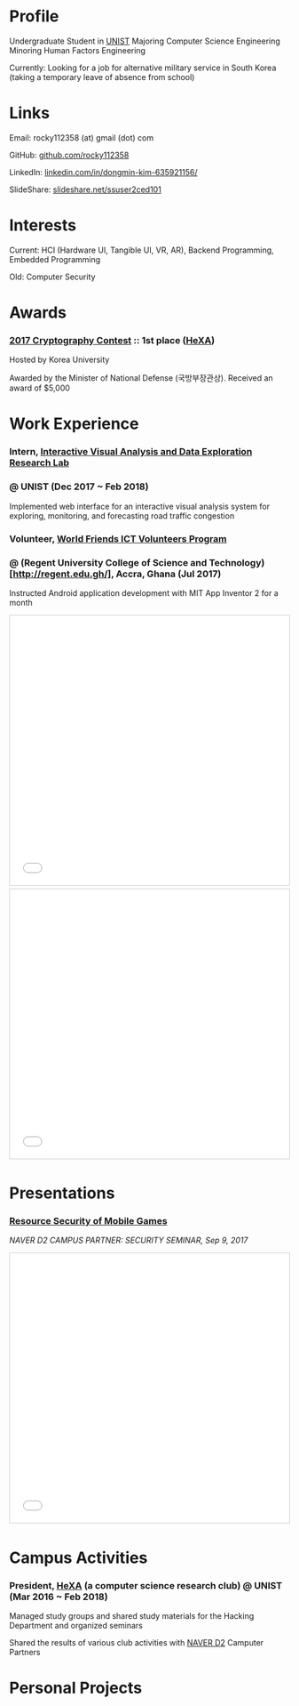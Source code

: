 # Profile

Undergraduate Student in [UNIST](https://unist.ac.kr)
Majoring Computer Science Engineering
Minoring Human Factors Engineering

Currently: Looking for a job for alternative military service in South Korea (taking a temporary leave of absence from school)

# Links

Email: rocky112358 (at) gmail (dot) com

GitHub: [github.com/rocky112358](https://github.com/rocky112358)

LinkedIn: [linkedin.com/in/dongmin-kim-635921156/](https://linkedin.com/in/dongmin-kim-635921156/)

SlideShare: [slideshare.net/ssuser2ced101](https://www.slideshare.net/ssuser2ced101)

# Interests

Current: HCI (Hardware UI, Tangible UI, VR, AR), Backend Programming, Embedded Programming

Old: Computer Security

# Awards

### [2017 Cryptography Contest](https://www.facebook.com/allthatcrypto) :: 1st place ([HeXA](http://hexa.pro))

Hosted by Korea University

Awarded by the Minister of National Defense (국방부장관상). Received an award of $5,000

# Work Experience

### Intern, [Interactive Visual Analysis and Data Exploration Research Lab](http://ivaderlab.unist.ac.kr/)
### @ UNIST (Dec 2017 ~ Feb 2018)

Implemented web interface for an interactive visual analysis system for exploring, monitoring, and forecasting road traffic congestion

### Volunteer, [World Friends ICT Volunteers Program](https://kiv.nia.or.kr/front/main/main.do)
### @ (Regent University College of Science and Technology)[http://regent.edu.gh/], Accra, Ghana (Jul 2017)

Instructed Android application development with MIT App Inventor 2 for a month

<center><iframe src="//www.slideshare.net/slideshow/embed_code/key/JklHyAKTBwJfQo" width="595" height="485" frameborder="0" marginwidth="0" marginheight="0" scrolling="no" style="border:1px solid #CCC; border-width:1px; margin-bottom:5px; max-width: 100%;" allowfullscreen> </iframe></center>

<center><iframe src="//www.slideshare.net/slideshow/embed_code/key/LTPJZsmIRBscPG" width="595" height="485" frameborder="0" marginwidth="0" marginheight="0" scrolling="no" style="border:1px solid #CCC; border-width:1px; margin-bottom:5px; max-width: 100%;" allowfullscreen> </iframe></center>

# Presentations

### [Resource Security of Mobile Games](https://www.slideshare.net/ssuser2ced101/partner-day-85254729) 

_NAVER D2 CAMPUS PARTNER: SECURITY SEMINAR, Sep 9, 2017_

<center><iframe src="//www.slideshare.net/slideshow/embed_code/key/H2qEHdIY1wdFJ6" width="595" height="485" frameborder="0" marginwidth="0" marginheight="0" scrolling="no" style="border:1px solid #CCC; border-width:1px; margin-bottom:5px; max-width: 100%;" allowfullscreen> </iframe></center>

# Campus Activities

### President, [HeXA](http://hexa.pro) (a computer science research club) @ UNIST (Mar 2016 ~ Feb 2018)

Managed study groups and shared study materials for the Hacking Department and organized seminars

Shared the results of various club activities with [NAVER D2](https://d2.naver.com/home) Camputer Partners

# Personal Projects



